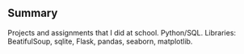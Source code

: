 ## Summary

Projects and assignments that I did at school. Python/SQL.
Libraries: BeatifulSoup, sqlite, Flask, pandas, seaborn, matplotlib. 


